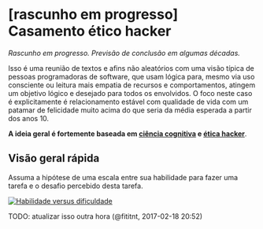 # [rascunho em progresso] Casamento ético hacker

_Rascunho em progresso. Previsão de conclusão em algumas décadas._

Isso é uma reunião de textos e afins não aleatórios com uma visão típica de pessoas programadoras de software, que usam lógica para, mesmo via uso consciente ou leitura mais empatia de recursos e comportamentos, atingem um objetivo lógico e desejado para todos os envolvidos. O foco neste caso é explicitamente é relacionamento estável com qualidade de vida com um patamar de felicidade muito acima do que seria da média esperada a partir dos anos 10.

**A ideia geral é fortemente baseada em [ciência cognitiva](https://en.wikipedia.org/wiki/Cognitive_science) e [ética hacker](https://pt.wikipedia.org/wiki/%C3%89tica_hacker)**.

<!-- [Biohacking](https://en.wikipedia.org/wiki/Biohacking) e [neurohacking](https://en.wikipedia.org/wiki/Neurohacking) são interessantes para conhecer, porém implicam em modificar o prório corpo. -->

## Visão geral rápida

Assuma a hipótese de uma escala entre sua habilidade para fazer uma tarefa e o desafio percebido desta tarefa. 

[![Habilidade versus dificuldade](https://upload.wikimedia.org/wikipedia/commons/f/f6/Challenge_vs_skill.svg)](https://en.wikipedia.org/wiki/Flow_(psychology))


TODO: atualizar isso outra hora (@fititnt, 2017-02-18 20:52)